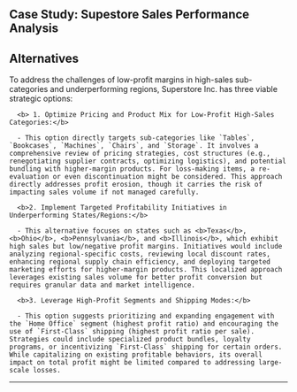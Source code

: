 <h2>Case Study: Supestore Sales Performance Analysis</h2>


<h2>Alternatives</h2>

To address the challenges of low-profit margins in high-sales sub-categories and underperforming regions, Superstore Inc. has three viable strategic options:  

      <b> 1. Optimize Pricing and Product Mix for Low-Profit High-Sales Categories:</b>

      - This option directly targets sub-categories like `Tables`, `Bookcases`, `Machines`, `Chairs`, and `Storage`. It involves a comprehensive review of pricing strategies, cost structures (e.g., renegotiating supplier contracts, optimizing logistics), and potential bundling with higher-margin products. For loss-making items, a re-evaluation or even discontinuation might be considered. This approach directly addresses profit erosion, though it carries the risk of impacting sales volume if not managed carefully.
      
      <b>2. Implement Targeted Profitability Initiatives in Underperforming States/Regions:</b>

      - This alternative focuses on states such as <b>Texas</b>, <b>Ohio</b>, <b>Pennsylvania</b>, and <b>Illinois</b>, which exhibit high sales but low/negative profit margins. Initiatives would include analyzing regional-specific costs, reviewing local discount rates, enhancing regional supply chain efficiency, and deploying targeted marketing efforts for higher-margin products. This localized approach leverages existing sales volume for better profit conversion but requires granular data and market intelligence.
      
      <b>3. Leverage High-Profit Segments and Shipping Modes:</b>

      - This option suggests prioritizing and expanding engagement with the `Home Office` segment (highest profit ratio) and encouraging the use of `First-Class` shipping (highest profit ratio per sale). Strategies could include specialized product bundles, loyalty programs, or incentivizing `First-Class` shipping for certain orders. While capitalizing on existing profitable behaviors, its overall impact on total profit might be limited compared to addressing large-scale losses.

---
